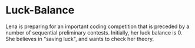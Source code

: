 # Luck-Balance
Lena is preparing for an important coding competition that is preceded by a number of sequential preliminary contests. Initially, her luck balance is 0. She believes in "saving luck", and wants to check her theory. 
